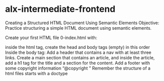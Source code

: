 # alx-intermediate-frontend
Creating a Structured HTML Document Using Semantic Elements
Objective: Practice structuring a simple HTML document using semantic elements.

Create your first HTML file 0-index.html with:

inside the html tag, create the head and body tags (empty) in this order
Inside the body tag:
Add a header that contains a nav with at least three links.
Create a main section that contains an article, and inside the article, add a h1 tag for the title and a section for the content.
Add a footer with some copyright information “@copyright ”
Remember the structure of a html files starts with a doctype
